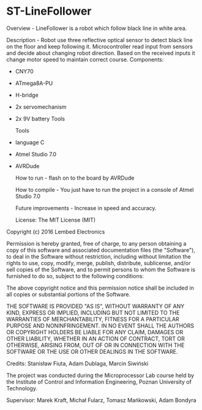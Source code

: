 ﻿# ST-LineFollower

  Overview - LineFollower is a robot which follow black line in white area.

  Description - Robot use three reflective optical sensor to detect black line on the floor and keep following it. Microcontroller read input from sensors and decide about changing robot direction. Based on the received inputs it change motor speed to maintain correct course. 
Components:
- CNY70
- ATmega8A-PU
- H-bridge
- 2x servomechanism
- 2x 9V battery
Tools


  Tools 
- language C
- Atmel Studio 7.0
- AVRDude

  How to run - flash on to the board by AVRDude

  How to compile - You just have to run the project in a console of Atmel Studio 7.0

  Future improvements - Increase in speed and accuracy.

  License:
The MIT License (MIT)

Copyright (c) 2016 Lembed Electronics

Permission is hereby granted, free of charge, to any person obtaining a copy
of this software and associated documentation files (the "Software"), to deal
in the Software without restriction, including without limitation the rights
to use, copy, modify, merge, publish, distribute, sublicense, and/or sell
copies of the Software, and to permit persons to whom the Software is
furnished to do so, subject to the following conditions:

The above copyright notice and this permission notice shall be included in all
copies or substantial portions of the Software.

THE SOFTWARE IS PROVIDED "AS IS", WITHOUT WARRANTY OF ANY KIND, EXPRESS OR
IMPLIED, INCLUDING BUT NOT LIMITED TO THE WARRANTIES OF MERCHANTABILITY,
FITNESS FOR A PARTICULAR PURPOSE AND NONINFRINGEMENT. IN NO EVENT SHALL THE
AUTHORS OR COPYRIGHT HOLDERS BE LIABLE FOR ANY CLAIM, DAMAGES OR OTHER
LIABILITY, WHETHER IN AN ACTION OF CONTRACT, TORT OR OTHERWISE, ARISING FROM,
OUT OF OR IN CONNECTION WITH THE SOFTWARE OR THE USE OR OTHER DEALINGS IN THE
SOFTWARE.

  Credits:
Stanisław Fiuta,
Adam Dublaga,
Marcin Siwiński

The project was conducted during the Microprocessor Lab course held by the
Institute of Control and Information Engineering, Poznan University of Technology.

  Supervisor: 
Marek Kraft,
Michał Fularz,
Tomasz Mańkowski,
Adam Bondyra
